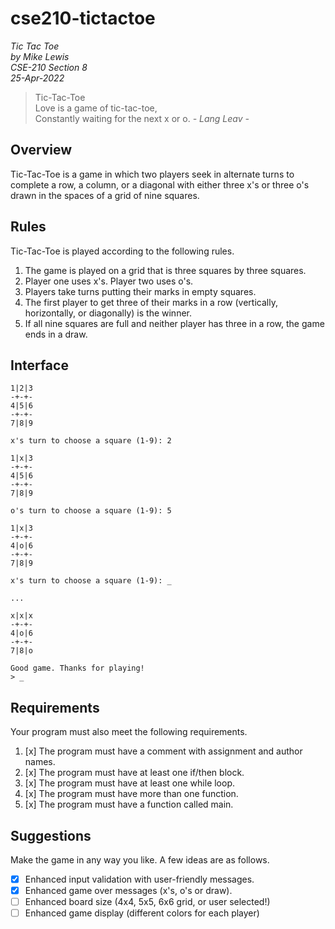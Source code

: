 # cse210-tictactoe

_Tic Tac Toe  
by Mike Lewis  
CSE-210 Section 8  
25-Apr-2022_

> Tic-Tac-Toe  
> Love is a game of tic-tac-toe,  
> Constantly waiting for the next x or o.
    _- Lang Leav -_

## Overview
Tic-Tac-Toe is a game in which two players seek in alternate turns to complete a row, a column, or a diagonal with either three x's or three o's drawn in the spaces of a grid of nine squares.

## Rules
Tic-Tac-Toe is played according to the following rules.

1. The game is played on a grid that is three squares by three squares.
2. Player one uses x's. Player two uses o's.
3. Players take turns putting their marks in empty squares.
4. The first player to get three of their marks in a row (vertically, horizontally, or diagonally) is the winner.
5. If all nine squares are full and neither player has three in a row, the game ends in a draw.

## Interface
```
1|2|3
-+-+-
4|5|6
-+-+-
7|8|9

x's turn to choose a square (1-9): 2

1|x|3
-+-+-
4|5|6
-+-+-
7|8|9

o's turn to choose a square (1-9): 5

1|x|3
-+-+-
4|o|6
-+-+-
7|8|9

x's turn to choose a square (1-9): _

...

x|x|x
-+-+-
4|o|6
-+-+-
7|8|o

Good game. Thanks for playing!
> _
```

## Requirements

Your program must also meet the following requirements.

1. [x] The program must have a comment with assignment and author names. 
2. [x] The program must have at least one if/then block.
3. [x] The program must have at least one while loop.
4. [x] The program must have more than one function.
5. [x] The program must have a function called main.

## Suggestions

Make the game in any way you like. A few ideas are as follows.
- [x] Enhanced input validation with user-friendly messages.
- [x] Enhanced game over messages (x's, o's or draw).
- [ ] Enhanced board size (4x4, 5x5, 6x6 grid, or user selected!)
- [ ] Enhanced game display (different colors for each player)
